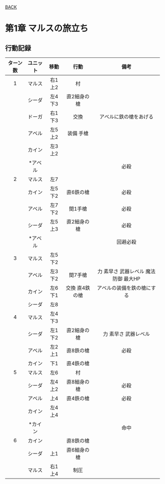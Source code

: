 [BACK](../README.md)

# 第1章 マルスの旅立ち

## 行動記録

|ターン数|ユニット|移動|行動|備考|
|:---:|:---:|:---:|:---:|:---:|
|1|マルス|右1上2|村||
||シーダ|左4下3|直2細身の槍||
||ドーガ|右1下3|交換|アベルに鉄の槍をあげる|
||アベル|左5上2|装備 手槍||
||カイン|左3上2|||
||\*アベル|||必殺|
|2|マルス|左7|||
||カイン|左5下2|直6鉄の槍|必殺|
||アベル|左7下2|間1手槍|必殺|
||シーダ|左5上3|直2細身の槍|必殺|
||\*アベル|||回避必殺|
|3|マルス|左5下2|||
||アベル|左3下2|間7手槍|力 素早さ 武器レベル 魔法防御 最大HP|
||カイン|左6下1|交換 直4鉄の槍|アベルの装備を鉄の槍にする|
||シーダ|左8|||
|4|マルス|左4下3|||
||シーダ|左1下2|直2細身の槍|力 素早さ 武器レベル|
||アベル|左2上1|直8鉄の槍|必殺|
||カイン|下1|直4鉄の槍||
|5|マルス|左6|村||
||シーダ|左4上2|直8細身の槍|必殺|
||アベル|上4|直4鉄の槍|必殺|
||カイン|左4上4|||
||\*カイン|||命中|
|6|カイン||直8鉄の槍||
||シーダ|上1|直6細身の槍||
||マルス|右1上4|制圧||

